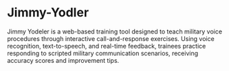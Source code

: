 # Jimmy-Yodler
Jimmy Yodeler is a web-based training tool designed to teach military voice procedures through interactive call-and-response exercises. Using voice recognition, text-to-speech, and real-time feedback, trainees practice responding to scripted military communication scenarios, receiving accuracy scores and improvement tips.
